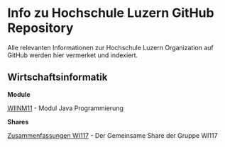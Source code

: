 # Info zu Hochschule Luzern GitHub Repository

Alle relevanten Informationen zur Hochschule Luzern Organization auf GitHub werden hier vermerket und indexiert.

## Wirtschaftsinformatik

**Module**

[WIINM11](https://github.com/Hochschule-Luzern/WIINM11-Programmieren) - Modul Java Programmierung

**Shares**

[Zusammenfassungen WI117](https://onedrive.live.com/redir?resid=C4CED53321DAFA52!461399&authkey=!ADOLGqQTWWtLW4g&ithint=folder%2ctxt) - Der Gemeinsame Share der Gruppe WI117

